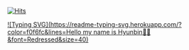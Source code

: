 <!-- <img src="https://capsule-render.vercel.app/api?type=waving&color=timeGradient&height=150&section=header&text=Wel%20Come😎&fontSize=90" />  언어 주로 뭘 쓰는지에 기능 -->

[![Hits](https://hits.seeyoufarm.com/api/count/incr/badge.svg?url=https%3A%2F%2Fgithub.com%2Fbin2bin&count_bg=%2379C83D&title_bg=%23555555&icon=&icon_color=%23E7E7E7&title=GitHub&edge_flat=false)](https://hits.seeyoufarm.com)

[![Typing SVG](https://readme-typing-svg.herokuapp.com/?color=f0f6fc&lines=Hello my name is Hyunbin🐯🐯&font=Redressed&size=40)](https://git.io/typing-svg)


